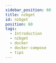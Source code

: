 ```yaml
---
sidebar_position: 60
title: nzbget
id: nzbget
position: 60
tags:
  - Introduction
  - nzbget
  - docker
  - docker-compose
  - tips
---
```

